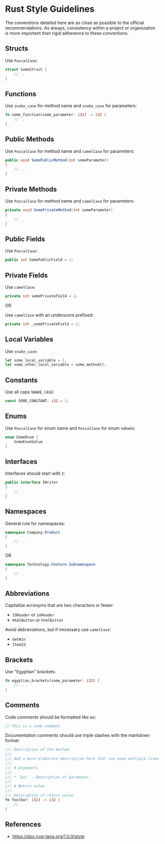 # Rust Style Guidelines
The conventions detailed here are as close as possible to the official recommendations. As always, consistency within a project or organization is more important than rigid adherence to these conventions.

## Structs
Use `PascalCase`:
```rust
struct SomeStruct {
    // ...
}
```

## Functions
Use `snake_case` for method name and `snake_case` for parameters:
```rust
fn some_function(some_parameter: i32) -> i32 {
    // ...
}
```

## Public Methods
Use `PascalCase` for method name and `camelCase` for parameters:
```csharp
public void SomePublicMethod(int someParameter)
{
    // ...
}
```

## Private Methods
Use `PascalCase` for method name and `camelCase` for parameters:
```csharp
private void SomePrivateMethod(int someParameter)
{
    // ...
}
```

## Public Fields
Use `PascalCase`:
```csharp
public int SomePublicField = 1;
```

## Private Fields
Use `camelCase`:
```csharp
private int somePrivateField = 1;
```

OR

Use `camelCase` with an underscore prefixed:
```csharp
private int _somePrivateField = 1;
```

## Local Variables
Use `snake_case`:
```rust
let some_local_variable = 1;
let some_other_local_variable = some_method();
```

## Constants
Use all caps `SNAKE_CASE`:
```rust
const SOME_CONSTANT: i32 = 1;
```

## Enums
Use `PascalCase` for enum name and `PascalCase` for enum values:
```rust
enum SomeEnum {
	SomeEnumValue
}
```

## Interfaces
Interfaces should start with `I`:
```csharp
public interface IWriter
{
    // ...
}
```

## Namespaces
General rule for namespaces:
```csharp
namespace Company.Product
{
    // ...
}
```

OR

```csharp
namespace Technology.Feature.Subnamespace
{
    // ...
}
```

## Abbreviations
Capitalize acronyms that are two characters or fewer:
- `IOReader` or `ioReader`
- `HtmlButton` or `htmlButton`

Avoid abbreviations, but if necessary use `camelCase`:
- `GetWin`
- `ItemId`

## Brackets
Use "Egyptian" brackets:
```rust
fn egyptian_brackets(some_parameter: i32) {
    // ...
}
```

## Comments
Code comments should be formatted like so:
```rust
// This is a code comment.
```

Documentation comments should use triple slashes with the markdown format:
```rust
/// Description of the method.
/// 
/// Add a more elaborate description here that can span multiple lines.
/// 
/// # Arguments
/// 
/// * `bar` - Description of parameter.
/// 
/// # Return value
/// 
/// Description of return value.
fn foo(bar: i32) -> i32 {
    // ...
}
```

## References
- https://doc.rust-lang.org/1.0.0/style